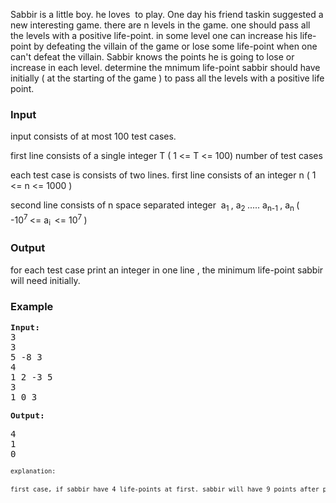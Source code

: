 <p>Sabbir is a little boy. he loves &nbsp;to play. One day his friend taskin suggested a new interesting game. there are n levels in the game. one should pass all the levels with a positive life-point. in some level one can increase his life-point by defeating the villain of the game or lose some life-point when one can't defeat the villain. Sabbir knows the points he is going to lose or increase in each level. determine the mnimum life-point sabbir should have initially ( at the starting of the game ) to pass all the levels with a positive life point.</p>
<h3>Input</h3>
<p>input consists of at most 100 test cases.</p>
<p>first line consists of a single integer T ( 1 &lt;= T &lt;= 100) number of test cases</p>
<p>each test case is consists of two lines. first line consists of an integer n ( 1 &lt;= n &lt;= 1000 )</p>
<p>second line consists of n space separated&nbsp;integer &nbsp;a<sub>1 </sub>, a<sub>2 </sub>..... a<sub>n-1 </sub>, a<sub>n </sub>( -10<sup>7</sup><sup>&nbsp;</sup>&lt;= a<sub>i &nbsp;</sub>&lt;= 10<sup>7</sup><sup>&nbsp;</sup>)<sub>&nbsp;</sub></p>
<h3>Output</h3>
<p>for each test case print an integer in one line , the minimum life-point sabbir will need initially.</p>
<h3>Example</h3>
<pre><strong><span style="font-size: medium;">Input:</span></strong>
3<br>3<br>5 -8 3<br>4<br>1 2 -3 5<br>3<br>1 0 3</pre>
<pre><strong><span style="font-size: medium;">Output:</span></strong></pre>
<pre>4<br>1<br>0</pre>
<pre><span style="font-size: small;">explanation:</span></pre>
<pre><span style="font-size: small;">first case, if sabbir have 4 life-points at first. sabbir will have 9 points after playing 1st level, he will have 1 point after playing 2nd level, he will have 4 points after playing 3rd level... his points never  becomes less than 1 (remains positive) . if he start with a lower point ( less than 4) initially, he will die at the 2nd level and can't pass all the levels. so, 4 is the minimum ans</span>.</pre>